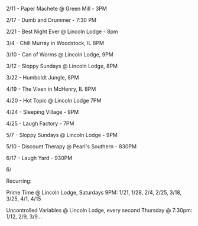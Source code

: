 2/11 - Paper Machete @ Green Mill - 3PM

2/17 - Dumb and Drummer - 7:30 PM

2/21 - Best Night Ever @ Lincoln Lodge - 8pm

3/4 - Chill Murray in Woodstock, IL 8PM

3/10 - Can of Worms @ Lincoln Lodge, 9PM

3/12 - Sloppy Sundays @ Lincoln Lodge, 8PM

3/22 - Humboldt Jungle, 8PM

4/19 - The Vixen in McHenry, IL 8PM

4/20 - Hot Topic @ Lincoln Lodge 7PM

4/24 - Sleeping Village - 9PM

4/25 - Laugh Factory - 7PM

5/7 - Sloppy Sundays @ Lincoln Lodge - 9PM

5/10 - Discount Therapy @ Pearl's Southern - 830PM

6/17 - Laugh Yard - 930PM

6/

Recurring:

Prime Time @ Lincoln Lodge, Saturdays 9PM: 1/21, 1/28, 2/4, 2/25, 3/18, 3/25, 4/1, 4/15

Uncontrolled Variables @ Lincoln Lodge, every second Thursday @ 7:30pm: 1/12, 2/9, 3/9...



